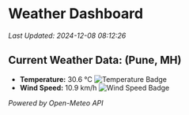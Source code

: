 
# Weather Dashboard

_Last Updated: 2024-12-08 08:12:26_

## Current Weather Data: (Pune, MH)
- **Temperature:** 30.6 °C ![Temperature Badge](https://img.shields.io/badge/Temperature-High%20Temp-orange)
- **Wind Speed:** 10.9 km/h ![Wind Speed Badge](https://img.shields.io/badge/Wind%20Speed-Low%20Wind-blue)

*Powered by Open-Meteo API*
